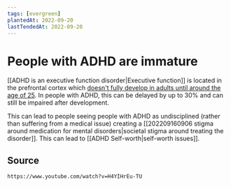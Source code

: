 ```yaml
---
tags: [evergreen]
plantedAt: 2022-09-20
lastTendedAt: 2022-09-20
---
```


# People with ADHD are immature

[[ADHD is an executive function disorder|Executive function]] is located in the prefrontal cortex which [doesn't fully develop in adults until around the age of 25](https://youtu.be/H4YIHrEu-TU?t=75). In people with ADHD, this can be delayed by up to 30% and can still be impaired after development.

This can lead to people seeing people with ADHD as undisciplined (rather than suffering from a medical issue) creating a [[202209160906 stigma around medication for mental disorders|societal stigma around treating the disorder]]. This can lead to [[ADHD Self-worth|self-worth issues]].

## Source

```vid
https://www.youtube.com/watch?v=H4YIHrEu-TU
```
